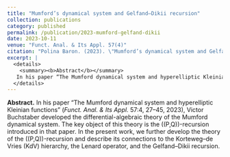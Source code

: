 ```yaml
---
title: "Mumford’s dynamical system and Gelfand–Dikii recursion"
collection: publications
category: published
permalink: /publication/2023-mumford-gelfand-dikii
date: 2023-10-11
venue: "Funct. Anal. & Its Appl. 57(4)"
citation: "Polina Baron. (2023). \"Mumford’s dynamical system and Gelfand–Dikii recursion.\" <i>Funct. Anal. &amp; Its Appl.</i> 57(4)."
excerpt: |
  <details>
    <summary><b>Abstract</b></summary>
   In his paper “The Mumford dynamical system and hyperelliptic Kleinian functions” (*Funct. Anal. & Its Appl.* 57:4, 27–45, 2023), Victor Buchstaber developed the differential-algebraic theory of the Mumford dynamical system. The key object of this theory is the (P,Q)-recursion introduced in that paper. In the present work, we further develop the theory of the (P,Q)-recursion and describe its connections to the Korteweg–de Vries (KdV) hierarchy, the Lenard operator, and the Gelfand–Dikii recursion.
  </details>
---
```


**Abstract.** In his paper “The Mumford dynamical system and hyperelliptic Kleinian functions” (*Funct. Anal. & Its Appl.* 57:4, 27–45, 2023), Victor Buchstaber developed the differential-algebraic theory of the Mumford dynamical system. The key object of this theory is the \((P,Q)\)-recursion introduced in that paper. In the present work, we further develop the theory of the \((P,Q)\)-recursion and describe its connections to the Korteweg–de Vries (KdV) hierarchy, the Lenard operator, and the Gelfand–Dikii recursion.


